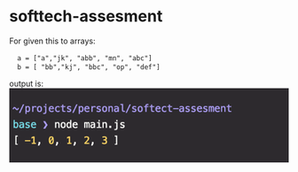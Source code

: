 # softtech-assesment

For given this to arrays: 
```
  a = ["a","jk", "abb", "mn", "abc"]
  b = [ "bb","kj", "bbc", "op", "def"]
```


output is: 
![output](output.png)
